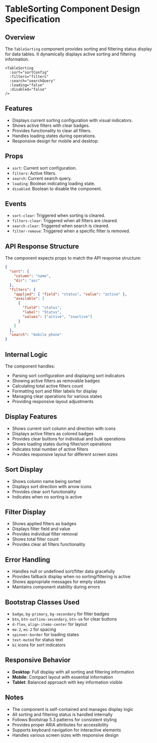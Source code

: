 # TableSorting Component Design Specification

## Overview

The `TableSorting` component provides sorting and filtering status display for data tables. It dynamically displays active sorting and filtering information.

```vue
<TableSorting
  :sort="sortConfig"
  :filters="filters"
  :search="searchQuery"
  :loading="false"
  :disabled="false"
/>
```

## Features

- Displays current sorting configuration with visual indicators.
- Shows active filters with clear badges.
- Provides functionality to clear all filters.
- Handles loading states during operations.
- Responsive design for mobile and desktop.

## Props

- `sort`: Current sort configuration.
- `filters`: Active filters.
- `search`: Current search query.
- `loading`: Boolean indicating loading state.
- `disabled`: Boolean to disable the component.

## Events

- `sort-clear`: Triggered when sorting is cleared.
- `filters-clear`: Triggered when all filters are cleared.
- `search-clear`: Triggered when search is cleared.
- `filter-remove`: Triggered when a specific filter is removed.

## API Response Structure

The component expects props to match the API response structure:

```json
{
  "sort": {
    "column": "name",
    "dir": "asc"
  },
  "filters": {
    "applied": { "field": "status", "value": "active" },
    "available": [
      {
        "field": "status",
        "label": "Status",
        "values": ["active", "inactive"]
      }
    ]
  },
  "search": "mobile phone"
}
```

## Internal Logic

The component handles:

- Parsing sort configuration and displaying sort indicators
- Showing active filters as removable badges
- Calculating total active filters count
- Formatting sort and filter labels for display
- Managing clear operations for various states
- Providing responsive layout adjustments

## Display Features

- Shows current sort column and direction with icons
- Displays active filters as colored badges
- Provides clear buttons for individual and bulk operations
- Shows loading states during filter/sort operations
- Indicates total number of active filters
- Provides responsive layout for different screen sizes

## Sort Display

- Shows column name being sorted
- Displays sort direction with arrow icons
- Provides clear sort functionality
- Indicates when no sorting is active

## Filter Display

- Shows applied filters as badges
- Displays filter field and value
- Provides individual filter removal
- Shows total filter count
- Provides clear all filters functionality

## Error Handling

- Handles null or undefined sort/filter data gracefully
- Provides fallback display when no sorting/filtering is active
- Shows appropriate messages for empty states
- Maintains component stability during errors

## Bootstrap Classes Used

- `badge`, `bg-primary`, `bg-secondary` for filter badges
- `btn`, `btn-outline-secondary`, `btn-sm` for clear buttons
- `d-flex`, `align-items-center` for layout
- `me-2`, `ms-2` for spacing
- `spinner-border` for loading states
- `text-muted` for status text
- `bi` icons for sort indicators

## Responsive Behavior

- **Desktop**: Full display with all sorting and filtering information
- **Mobile**: Compact layout with essential information
- **Tablet**: Balanced approach with key information visible

## Notes

- The component is self-contained and manages display logic
- All sorting and filtering status is handled internally
- Follows Bootstrap 5.3 patterns for consistent styling
- Provides proper ARIA attributes for accessibility
- Supports keyboard navigation for interactive elements
- Handles various screen sizes with responsive design

